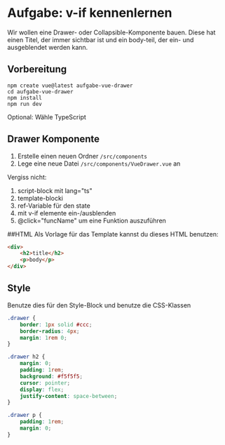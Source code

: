 # Aufgabe: v-if kennenlernen

Wir wollen eine Drawer- oder Collapsible-Komponente bauen.
Diese hat einen Titel, der immer sichtbar ist und ein body-teil, der ein- und ausgeblendet werden kann.

## Vorbereitung

```
npm create vue@latest aufgabe-vue-drawer
cd aufgabe-vue-drawer
npm install
npm run dev
```

Optional: Wähle TypeScript

## Drawer Komponente

1. Erstelle einen neuen Ordner `/src/components`
2. Lege eine neue Datei `/src/components/VueDrawer.vue` an

Vergiss nicht:

1. script-block mit lang="ts"
2. template-blocki
3. ref-Variable für den state
4. mit v-if elemente ein-/ausblenden
5. @click="funcName" um eine Funktion auszuführen

##HTML
Als Vorlage für das Template kannst du dieses HTML benutzen:

```HTML
<div>
    <h2>title</h2>
    <p>body</p>
</div>
```

## Style

Benutze dies für den Style-Block und benutze die CSS-Klassen

```css
.drawer {
    border: 1px solid #ccc;
    border-radius: 4px;
    margin: 1rem 0;
}

.drawer h2 {
    margin: 0;
    padding: 1rem;
    background: #f5f5f5;
    cursor: pointer;
    display: flex;
    justify-content: space-between;
}

.drawer p {
    padding: 1rem;
    margin: 0;
}
```
